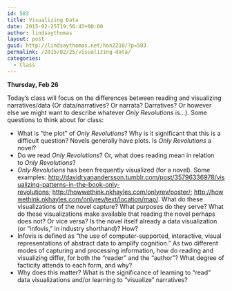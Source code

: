 ```yaml
---
id: 583
title: Visualizing Data
date: 2015-02-25T19:56:43+00:00
author: lindsaythomas
layout: post
guid: http://lindsaythomas.net/hon2210/?p=583
permalink: /2015/02/25/visualizing-data/
categories:
  - Class
---
```

**Thursday, Feb 26**

Today&#8217;s class will focus on the differences between reading and visualizing narratives/data (Or data/narratives? Or narrata? Darratives? Or however else we might want to describe whatever _Only Revolutions_ is&#8230;). Some questions to think about for class:

  * What is &#8220;the plot&#8221; of _Only Revolutions_? Why is it significant that this is a difficult question? Novels generally have plots. Is _Only Revolutions_ a novel?
  * Do we read _Only Revolutions_? Or, what does reading mean in relation to _Only Revolutions_?
  * _Only Revolutions_ has been frequently visualized (for a novel). Some examples: <a href="http://davidryanandersson.tumblr.com/post/35796336978/visualizing-patterns-in-the-book-only-revolutions" target="_blank">http://davidryanandersson.tumblr.com/post/35796336978/visualizing-patterns-in-the-book-only-revolutions</a>; <a href="http://howwethink.nkhayles.com/onlyrev/poster/" target="_blank">http://howwethink.nkhayles.com/onlyrev/poster/</a>; <a href="http://howwethink.nkhayles.com/onlyrev/text/location/map/" target="_blank">http://howwethink.nkhayles.com/onlyrev/text/location/map/</a>. What do these visualizations of the novel capture? What purposes do they serve? What do these visualizations make available that reading the novel perhaps does not? Or vice versa? Is the novel itself already a data visualization (or &#8220;infovis,&#8221; in industry shorthand)? How?
  * Infovis is defined as &#8220;the use of computer-supported, interactive, visual representations of abstract data to amplify cognition.&#8221; As two different modes of capturing and processing information, how do reading and visualizing differ, for both the &#8220;reader&#8221; and the &#8220;author&#8221;? What degree of facticity attends to each form, and why?
  * Why does this matter? What is the significance of learning to &#8220;read&#8221; data visualizations and/or learning to &#8220;visualize&#8221; narratives?
